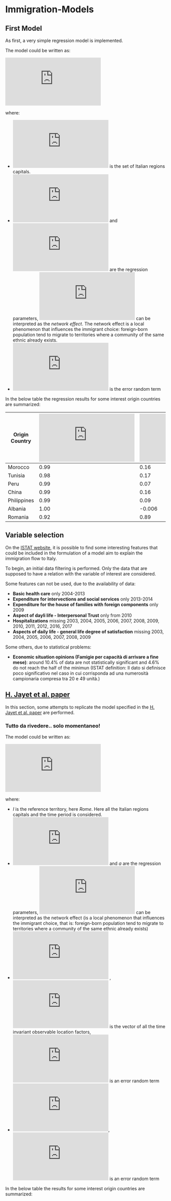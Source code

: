 # Immigration-Models

## First Model
As first, a very simple regression model is implemented.

The model could be written as:

![](https://latex.codecogs.com/gif.latex?ln%28n_%7Bi%2Ct%7D%29%20%3D%20%5Cbeta%20ln%28n_%7Bi%2Ct-1%7D%29%20&plus;%20a%20&plus;%20%5Cepsilon%2C%20%5C%20%5Cforall%20%5C%20i%20%5Cin%20%5B1%2C%20%5Cdots%2C%20I%5D%2C%20%5C%20t%20%5Cin%20%5B2005%2C%202015%5D%29)

where:
- ![](https://latex.codecogs.com/gif.latex?%5B1%2C%20%5Cdots%2C%20I%5D) is the set of Italian regions capitals.
- ![](https://latex.codecogs.com/gif.latex?%5Cbeta) and ![](https://latex.codecogs.com/gif.latex?a) are the regression parameters, ![](https://latex.codecogs.com/gif.latex?%5Cbeta) can be interpreted as the *network effect*. The network effect is a local phenomenon that influences the immigrant choice: foreign-born population tend to migrate to territories where a community of the same ethnic already exists.
- ![](https://latex.codecogs.com/gif.latex?%5Cepsilon_i%20%5Csim%20N%280%2C%20%5Csigma%5E2%29) is the error random term

In the below table the regression results for some interest origin countries are summarized:

| Origin Country  | *![](https://latex.codecogs.com/gif.latex?%5Cbeta)*  | *![](https://latex.codecogs.com/gif.latex?a)*  | *![](https://latex.codecogs.com/gif.latex?R%5E2)*  | *MSE*  |  Pearson's corr. coeff. | Spearman's corr. coeff.  |  Kendall's corr. coeff. |
|---|---|---|---|---|---|---|---|
| Morocco  | 0.99  | 0.16  |  0.986 | 581107.88  | 0.986  |  0.993 | 0.939  |
|Tunisia  |  0.98 | 0.17 |  0.971 | 44168.93  |  0.986 | 0.992  |  0.935 |
|  Peru | 0.99  |  0.07 | 0.996  |  203545.81 |  0.998| 0.998  | 0.967  |
|  China | 0.99  |  0.16 | 0.990  | 414440.54  |  0.995 | 0.996  |  0.956 |
|  Philippines |  0.99 |  0.09 | 0.991  | 992418.96  | 0.995  |0.998  | 0.970  |
| Albania  | 1.00  |  -0.006 | 0.989  |  477374.68 | 0.994  | 0.997  |  0.959 |
| Romania  | 0.92  | 0.89  | 0.952  | 46353088.24  |  0.984 |  0.986 |  0.917 |

## Variable selection
On the [ISTAT website](http://dati.istat.it/#), it is possible to find some interesting features that could be included in the formulation of a model aim to explain the immigration flow to Italy.

To begin, an initial data filtering is performed. Only the data that are supposed to have a relation with the variable of interest are considered.

Some features can not be used, due to the availability of data:
- **Basic health care** only 2004-2013
- **Expenditure for intervections and social services** only 2013-2014
- **Expenditure for the house of families with foreign components** only 2009
- **Aspect of dayli life - Interpersonal Trust** only from 2010
- **Hospitalizations** missing 2003, 2004, 2005, 2006, 2007, 2008, 2009, 2010, 2011, 2012, 2016, 2017
- **Aspects of daily life - general life degree of satisfaction** missing 2003, 2004, 2005, 2006, 2007, 2008, 2009

Some others, due to statistical problems:
- **Economic situation opinions (Famigie per capacità di arrivare a fine mese)**: around 10.4% of data are not statistically significant and 4.6% do not reach the half of the minimun (ISTAT definition: Il dato si definisce poco significativo nel caso in cui corrisponda ad una numerosità campionaria compresa tra 20 e 49 unità.)

## [H. Jayet et al. paper](http://www.jstor.org/stable/41219121?casa_token=kWQZrm4oyF0AAAAA:KeWFnUzB0a35pI6h39ZjcK8jd4njelxV-w_oC98qZM2nro4pkyqIyrDON1KmTmVz7zfRrIvDY3xOU1ws2aQgkOANz_hYo-nkw0SGTtgDH2jGgG9k9g&seq=1#page_scan_tab_contents)

In this section, some attempts to replicate the model specified in the [H. Jayet et al. paper](http://www.jstor.org/stable/41219121?casa_token=kWQZrm4oyF0AAAAA:KeWFnUzB0a35pI6h39ZjcK8jd4njelxV-w_oC98qZM2nro4pkyqIyrDON1KmTmVz7zfRrIvDY3xOU1ws2aQgkOANz_hYo-nkw0SGTtgDH2jGgG9k9g&seq=1#page_scan_tab_contents) are performed.

### Tutto da rivedere.. solo momentaneo!
The model could be written as:

![](https://latex.codecogs.com/gif.latex?ln%28%5Cfrac%7Bn_%7Bi%2Ct%7D%7D%7Bn_%7BI%2Ct%7D%7D%29%20%3D%20%5Cbeta%20ln%28%5Cfrac%7Bn_%7Bi%2Ct-1%7D%7D%7Bn_%7BI%2Ct-1%7D%7D%29%20&plus;%20a%20&plus;%20v_%7Bi%2Ct%7D%2C%20%5Cforall%20i%20%5Cin%20%5B1%2C%20%5Cdots%2C%20I-1%5D%2C%20t%20%5Cin%20%5B1%2C%20%5Cdots%2C%20T%5D)

where:
- *I* is the reference territory, here *Rome*. Here all the Italian regions capitals and the time period is considered.
- ![](https://latex.codecogs.com/gif.latex?%5Cbeta) and *a* are the regression parameters, ![](https://latex.codecogs.com/gif.latex?%5Cbeta) can be interpreted as the network effect (is a local phenomenon that influences the immigrant choice, that is: foreign-born population tend to migrate to territories where a community of the same ethnic already exists)
- ![](https://latex.codecogs.com/gif.latex?%5Calpha_i%20%3D%20x%27_i%20%5Ctheta%20&plus;%20%5Ceta_i) , ![](https://latex.codecogs.com/gif.latex?x%27_%7Bi%7D) is the vector of all the time invariant observable location factors, ![](https://latex.codecogs.com/gif.latex?%5Ceta_i) is an error random term
- ![](https://latex.codecogs.com/gif.latex?v_%7Bi%2Ct%7D%20%3D%20u_%7Bi%2Ct%7D%20-%20u_%7BI%2C%20t%7D), ![](https://latex.codecogs.com/gif.latex?u_%7Bi%2Ct%7D%20%5Csim%20N%280%2C%20%5Csigma%5E2%29) is an error random term

In the below table the results for some interest origin countries are summarized:
